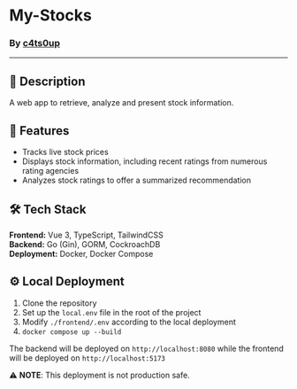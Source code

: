# My-Stocks

### By [c4ts0up](http://c4ts0up.github.io)

---

## 📝 Description
A web app to retrieve, analyze and present stock 
information. 

## 🚀 Features
- Tracks live stock prices
- Displays stock information, including recent ratings 
from numerous rating agencies
- Analyzes stock ratings to offer a summarized 
recommendation

## 🛠️ Tech Stack
**Frontend:** Vue 3, TypeScript, TailwindCSS  
**Backend:** Go (Gin), GORM, CockroachDB  
**Deployment:** Docker, Docker Compose  

## ⚙️ Local Deployment
1. Clone the repository
2. Set up the `local.env` file in the root of the project
3. Modify `./frontend/.env` according to the local deployment
4. `docker compose up --build`

The backend will be deployed on ``http://localhost:8080`` while
the frontend will be deployed on ``http://localhost:5173``

⚠️ **NOTE**: This deployment is not production safe.